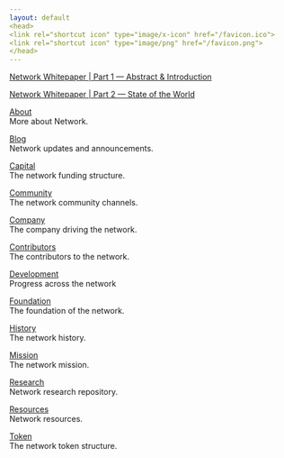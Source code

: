 ```yaml
---
layout: default
<head>
<link rel="shortcut icon" type="image/x-icon" href="/favicon.ico">
<link rel="shortcut icon" type="image/png" href="/favicon.png">
</head>
---
```


[Network Whitepaper | Part 1 — Abstract & Introduction](/whitepaper21part1)
<br>

[Network Whitepaper | Part 2 — State of the World](/whitepaper21part2)
<br>

[About](/about)
<br>
More about Network.

[Blog](/blog)
<br>
Network updates and announcements.

[Capital](/capital)
<br>
The network funding structure.

[Community](/community)
<br>
The network community channels.

[Company](/company)
<br>
The company driving the network.

[Contributors](/contributors)
<br>
The contributors to the network.

[Development](/development)
<br>
Progress across the network

[Foundation](/foundation)
<br>
The foundation of the network.

[History](/history)
<br>
The network history.

[Mission](/mission)
<br>
The network mission.

[Research](/research)
<br>
Network research repository.

[Resources](/resources)
<br>
Network resources.

[Token](/token)
<br>
The network token structure.

